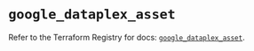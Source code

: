 # `google_dataplex_asset`

Refer to the Terraform Registry for docs: [`google_dataplex_asset`](https://registry.terraform.io/providers/hashicorp/google/5.17.0/docs/resources/dataplex_asset).
